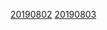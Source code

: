 [20190802](https://github.com/chuanHH/Blog/blob/master/articles/interview/20190802.md)
[20190803](https://github.com/chuanHH/Blog/blob/master/articles/interview/20190803.md)
